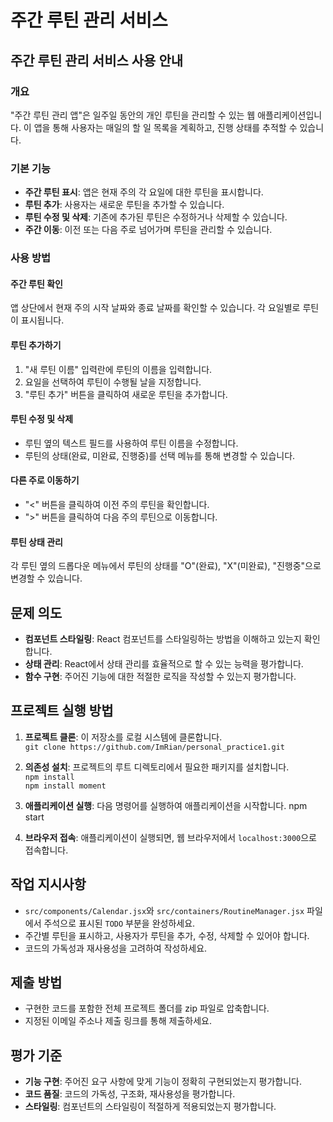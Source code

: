 # 주간 루틴 관리 서비스

## 주간 루틴 관리 서비스 사용 안내

### 개요

"주간 루틴 관리 앱"은 일주일 동안의 개인 루틴을 관리할 수 있는 웹 애플리케이션입니다. 이 앱을 통해 사용자는 매일의 할 일 목록을 계획하고, 진행 상태를 추적할 수 있습니다.

### 기본 기능

- **주간 루틴 표시**: 앱은 현재 주의 각 요일에 대한 루틴을 표시합니다.
- **루틴 추가**: 사용자는 새로운 루틴을 추가할 수 있습니다.
- **루틴 수정 및 삭제**: 기존에 추가된 루틴은 수정하거나 삭제할 수 있습니다.
- **주간 이동**: 이전 또는 다음 주로 넘어가며 루틴을 관리할 수 있습니다.

### 사용 방법

#### 주간 루틴 확인

앱 상단에서 현재 주의 시작 날짜와 종료 날짜를 확인할 수 있습니다. 각 요일별로 루틴이 표시됩니다.

#### 루틴 추가하기

1. "새 루틴 이름" 입력란에 루틴의 이름을 입력합니다.
2. 요일을 선택하여 루틴이 수행될 날을 지정합니다.
3. "루틴 추가" 버튼을 클릭하여 새로운 루틴을 추가합니다.

#### 루틴 수정 및 삭제

- 루틴 옆의 텍스트 필드를 사용하여 루틴 이름을 수정합니다.
- 루틴의 상태(완료, 미완료, 진행중)를 선택 메뉴를 통해 변경할 수 있습니다.

#### 다른 주로 이동하기

- "<" 버튼을 클릭하여 이전 주의 루틴을 확인합니다.
- ">" 버튼을 클릭하여 다음 주의 루틴으로 이동합니다.

#### 루틴 상태 관리

각 루틴 옆의 드롭다운 메뉴에서 루틴의 상태를 "O"(완료), "X"(미완료), "진행중"으로 변경할 수 있습니다.

## 문제 의도

- **컴포넌트 스타일링**: React 컴포넌트를 스타일링하는 방법을 이해하고 있는지 확인합니다.
- **상태 관리**: React에서 상태 관리를 효율적으로 할 수 있는 능력을 평가합니다.
- **함수 구현**: 주어진 기능에 대한 적절한 로직을 작성할 수 있는지 평가합니다.

## 프로젝트 실행 방법

1. **프로젝트 클론**: 이 저장소를 로컬 시스템에 클론합니다.  
```git clone https://github.com/ImRian/personal_practice1.git```

2. **의존성 설치**: 프로젝트의 루트 디렉토리에서 필요한 패키지를 설치합니다.  
```npm install```  
```npm install moment```

3. **애플리케이션 실행**: 다음 명령어를 실행하여 애플리케이션을 시작합니다.
npm start

4. **브라우저 접속**: 애플리케이션이 실행되면, 웹 브라우저에서 `localhost:3000`으로 접속합니다.

## 작업 지시사항

- `src/components/Calendar.jsx`와 `src/containers/RoutineManager.jsx` 파일에서 주석으로 표시된 `TODO` 부분을 완성하세요.
- 주간별 루틴을 표시하고, 사용자가 루틴을 추가, 수정, 삭제할 수 있어야 합니다.
- 코드의 가독성과 재사용성을 고려하여 작성하세요.

## 제출 방법

- 구현한 코드를 포함한 전체 프로젝트 폴더를 zip 파일로 압축합니다.
- 지정된 이메일 주소나 제출 링크를 통해 제출하세요.

## 평가 기준

- **기능 구현**: 주어진 요구 사항에 맞게 기능이 정확히 구현되었는지 평가합니다.
- **코드 품질**: 코드의 가독성, 구조화, 재사용성을 평가합니다.
- **스타일링**: 컴포넌트의 스타일링이 적절하게 적용되었는지 평가합니다.
